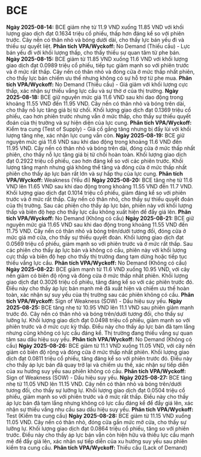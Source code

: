 # BCE

**Ngày 2025-08-14:** BCE giảm nhẹ từ 11.9 VND xuống 11.85 VND với khối lượng giao dịch đạt 0.1634 triệu cổ phiếu, thấp hơn đáng kể so với phiên trước. Cây nến có thân nhỏ và bóng dưới dài, cho thấy lực bán yếu đi và thiếu sự quyết liệt. **Phân tích VPA/Wyckoff:** No Demand (Thiếu cầu) - Lực bán yếu đi với khối lượng thấp, cho thấy thiếu sự quan tâm từ phe bán.
**Ngày 2025-08-15:** BCE giảm từ 11.85 VND xuống 11.6 VND với khối lượng giao dịch đạt 0.0989 triệu cổ phiếu, tiếp tục giảm mạnh so với phiên trước và ở mức rất thấp. Cây nến có thân nhỏ và đóng cửa ở mức thấp nhất phiên, cho thấy lực bán chiếm ưu thế nhưng không có sự hỗ trợ từ phe mua. **Phân tích VPA/Wyckoff:** No Demand (Thiếu cầu) - Giá giảm với khối lượng cực thấp, xác nhận sự thiếu vắng lực cầu và sự thờ ơ của thị trường.
**Ngày 2025-08-18:** BCE giữ nguyên mức giá 11.6 VND sau khi dao động trong khoảng 11.55 VND đến 11.95 VND. Cây nến có thân nhỏ và bóng trên dài, cho thấy nỗ lực tăng giá bị từ chối. Khối lượng giao dịch đạt 0.1369 triệu cổ phiếu, cao hơn phiên trước nhưng vẫn ở mức thấp, cho thấy sự thiếu quyết đoán của thị trường và sự hiện diện của lực cung. **Phân tích VPA/Wyckoff:** Kiểm tra cung (Test of Supply) - Giá cố gắng tăng nhưng bị đẩy lùi với khối lượng tăng nhẹ, xác nhận lực cung vẫn còn.
**Ngày 2025-08-19:** BCE giữ nguyên mức giá 11.6 VND sau khi dao động trong khoảng 11.6 VND đến 11.95 VND. Cây nến có thân nhỏ và bóng trên dài, đóng cửa ở mức thấp nhất phiên, cho thấy nỗ lực tăng giá bị từ chối hoàn toàn. Khối lượng giao dịch đạt 0.2922 triệu cổ phiếu, cao hơn đáng kể so với các phiên trước. Khối lượng tăng mạnh nhưng giá không thể tăng và đóng cửa ở mức thấp nhất phiên cho thấy áp lực bán rất lớn và sự hấp thụ của lực cung. **Phân tích VPA/Wyckoff:** Weakness (Yếu đi)
**Ngày 2025-08-20:** BCE tăng nhẹ từ 11.6 VND lên 11.65 VND sau khi dao động trong khoảng 11.55 VND đến 11.7 VND. Khối lượng giao dịch đạt 0.1014 triệu cổ phiếu, giảm đáng kể so với phiên trước và ở mức rất thấp. Cây nến có thân nhỏ, cho thấy sự thiếu quyết đoán của thị trường. Sau các phiên cho thấy áp lực bán, phiên này với khối lượng thấp và biên độ hẹp cho thấy lực cầu không xuất hiện để đẩy giá lên. **Phân tích VPA/Wyckoff:** No Demand (Không có cầu)
**Ngày 2025-08-21:** BCE giữ nguyên mức giá 11.65 VND sau khi dao động trong khoảng 11.55 VND đến 11.75 VND. Cây nến có thân nhỏ và bóng trên/dưới tương đối, đóng cửa ở mức giá mở cửa, cho thấy sự thiếu quyết đoán. Khối lượng giao dịch đạt 0.0569 triệu cổ phiếu, giảm mạnh so với phiên trước và ở mức rất thấp. Sau các phiên cho thấy áp lực bán và không có cầu, phiên này với khối lượng cực thấp và biên độ hẹp cho thấy thị trường đang tạm dừng hoặc tiếp tục thiếu vắng lực cầu. **Phân tích VPA/Wyckoff:** No Demand (Không có cầu)
**Ngày 2025-08-22:** BCE giảm mạnh từ 11.6 VND xuống 10.95 VND, với cây nến giảm có biên độ rộng và đóng cửa ở mức thấp nhất phiên. Khối lượng giao dịch đạt 0.3026 triệu cổ phiếu, tăng đáng kể so với các phiên trước đó. Điều này cho thấy áp lực bán mạnh mẽ đã xuất hiện và chiếm ưu thế hoàn toàn, xác nhận sự suy yếu của thị trường sau các phiên không có cầu. **Phân tích VPA/Wyckoff:** Sign of Weakness (SOW) - Dấu hiệu suy yếu.
**Ngày 2025-08-25:** BCE tăng nhẹ từ 10.95 VND lên 11.1 VND sau phiên giảm mạnh trước đó. Cây nến có thân nhỏ và bóng trên/dưới tương đối, cho thấy sự lưỡng lự. Khối lượng giao dịch đạt 0.0498 triệu cổ phiếu, giảm mạnh so với phiên trước và ở mức cực kỳ thấp. Điều này cho thấy áp lực bán đã tạm lắng nhưng cũng không có lực cầu đáng kể. Thị trường đang thiếu vắng sự quan tâm sau dấu hiệu suy yếu. **Phân tích VPA/Wyckoff:** No Demand (Không có cầu)
**Ngày 2025-08-26:** BCE giảm từ 11.1 VND xuống 11.05 VND, với cây nến giảm có biên độ rộng và đóng cửa ở mức thấp nhất phiên. Khối lượng giao dịch đạt 0.0811 triệu cổ phiếu, tăng đáng kể so với phiên trước đó. Điều này cho thấy áp lực bán đã quay trở lại và chiếm ưu thế, xác nhận sự tiếp diễn của xu hướng suy yếu sau phiên không có cầu. **Phân tích VPA/Wyckoff:** Sign of Weakness (SOW) - Dấu hiệu suy yếu.
**Ngày 2025-08-27:** BCE tăng nhẹ từ 11.05 VND lên 11.15 VND. Cây nến có thân nhỏ và bóng trên/dưới tương đối, cho thấy sự lưỡng lự. Khối lượng giao dịch đạt 0.0504 triệu cổ phiếu, giảm mạnh so với phiên trước và ở mức rất thấp. Điều này cho thấy áp lực bán đã tạm lắng nhưng không có lực cầu đáng kể để đẩy giá lên, xác nhận sự thiếu vắng nhu cầu sau dấu hiệu suy yếu. **Phân tích VPA/Wyckoff:** Test (Kiểm tra cung cầu)
**Ngày 2025-08-28:** BCE giảm từ 11.15 VND xuống 11.05 VND. Cây nến có thân nhỏ, đóng cửa gần mức mở cửa, cho thấy sự lưỡng lự. Khối lượng giao dịch đạt 0.0864 triệu cổ phiếu, tăng so với phiên trước. Điều này cho thấy áp lực bán vẫn còn hiện hữu và thiếu lực cầu mạnh mẽ để đẩy giá lên, xác nhận sự tiếp diễn của xu hướng suy yếu sau phiên kiểm tra cung cầu. **Phân tích VPA/Wyckoff:** Thiếu cầu (Lack of Demand)
